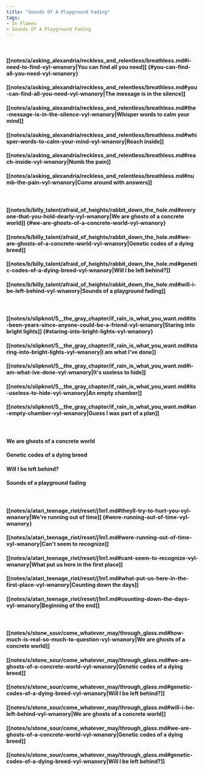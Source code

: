 ```yaml
---
title: "Sounds Of A Playground Fading"
tags:
- In Flames
- Sounds Of A Playground Fading
---
```

&nbsp;
#### [[notes/a/asking_alexandria/reckless_and_relentless/breathless.md#i-need-to-find-vyl-wnanory|You can find all you need]] {#you-can-find-all-you-need-vyl-wnanory}
#### [[notes/a/asking_alexandria/reckless_and_relentless/breathless.md#you-can-find-all-you-need-vyl-wnanory|The message is in the silence]]
#### [[notes/a/asking_alexandria/reckless_and_relentless/breathless.md#the-message-is-in-the-silence-vyl-wnanory|Whisper words to calm your mind]]
#### [[notes/a/asking_alexandria/reckless_and_relentless/breathless.md#whisper-words-to-calm-your-mind-vyl-wnanory|Reach inside]]
#### [[notes/a/asking_alexandria/reckless_and_relentless/breathless.md#reach-inside-vyl-wnanory|Numb the pain]]
#### [[notes/a/asking_alexandria/reckless_and_relentless/breathless.md#numb-the-pain-vyl-wnanory|Come around with answers]]
&nbsp;
#### [[notes/b/billy_talent/afraid_of_heights/rabbit_down_the_hole.md#everyone-that-you-hold-dearly-vyl-wnanory|We are ghosts of a concrete world]] {#we-are-ghosts-of-a-concrete-world-vyl-wnanory}
#### [[notes/b/billy_talent/afraid_of_heights/rabbit_down_the_hole.md#we-are-ghosts-of-a-concrete-world-vyl-wnanory|Genetic codes of a dying breed]]
#### [[notes/b/billy_talent/afraid_of_heights/rabbit_down_the_hole.md#genetic-codes-of-a-dying-breed-vyl-wnanory|Will I be left behind?]]
#### [[notes/b/billy_talent/afraid_of_heights/rabbit_down_the_hole.md#will-i-be-left-behind-vyl-wnanory|Sounds of a playground fading]]
&nbsp;
#### [[notes/s/slipknot/5__the_gray_chapter/if_rain_is_what_you_want.md#its-been-years-since-anyone-could-be-a-friend-vyl-wnanory|Staring into bright lights]] {#staring-into-bright-lights-vyl-wnanory}
#### [[notes/s/slipknot/5__the_gray_chapter/if_rain_is_what_you_want.md#staring-into-bright-lights-vyl-wnanory|I am what I've done]]
#### [[notes/s/slipknot/5__the_gray_chapter/if_rain_is_what_you_want.md#i-am-what-ive-done-vyl-wnanory|It's useless to hide]]
#### [[notes/s/slipknot/5__the_gray_chapter/if_rain_is_what_you_want.md#its-useless-to-hide-vyl-wnanory|An empty chamber]]
#### [[notes/s/slipknot/5__the_gray_chapter/if_rain_is_what_you_want.md#an-empty-chamber-vyl-wnanory|Guess I was part of a plan]]
&nbsp;
#### We are ghosts of a concrete world
#### Genetic codes of a dying breed
#### Will I be left behind?
#### Sounds of a playground fading
&nbsp;
#### [[notes/a/atari_teenage_riot/reset/j1m1.md#theyll-try-to-hurt-you-vyl-wnanory|We're running out of time]] {#were-running-out-of-time-vyl-wnanory}
#### [[notes/a/atari_teenage_riot/reset/j1m1.md#were-running-out-of-time-vyl-wnanory|Can't seem to recognize]]
#### [[notes/a/atari_teenage_riot/reset/j1m1.md#cant-seem-to-recognize-vyl-wnanory|What put us here in the first place]]
#### [[notes/a/atari_teenage_riot/reset/j1m1.md#what-put-us-here-in-the-first-place-vyl-wnanory|Counting down the days]]
#### [[notes/a/atari_teenage_riot/reset/j1m1.md#counting-down-the-days-vyl-wnanory|Beginning of the end]]
&nbsp;
#### [[notes/s/stone_sour/come_whatever_may/through_glass.md#how-much-is-real-so-much-to-question-vyl-wnanory|We are ghosts of a concrete world]]
#### [[notes/s/stone_sour/come_whatever_may/through_glass.md#we-are-ghosts-of-a-concrete-world-vyl-wnanory|Genetic codes of a dying breed]]
#### [[notes/s/stone_sour/come_whatever_may/through_glass.md#genetic-codes-of-a-dying-breed-vyl-wnanory|Will I be left behind?]]
#### [[notes/s/stone_sour/come_whatever_may/through_glass.md#will-i-be-left-behind-vyl-wnanory|We are ghosts of a concrete world]]
#### [[notes/s/stone_sour/come_whatever_may/through_glass.md#we-are-ghosts-of-a-concrete-world-vyl-wnanory|Genetic codes of a dying breed]]
#### [[notes/s/stone_sour/come_whatever_may/through_glass.md#genetic-codes-of-a-dying-breed-vyl-wnanory|Will I be left behind?]]
